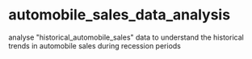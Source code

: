 # automobile_sales_data_analysis
analyse "historical_automobile_sales" data to understand the historical trends in automobile sales during recession periods
